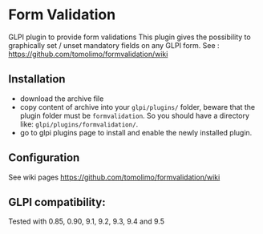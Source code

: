 # Form Validation
GLPI plugin to provide form validations
This plugin gives the possibility to graphically set / unset mandatory fields on any GLPI form.
See : https://github.com/tomolimo/formvalidation/wiki



## Installation
- download the archive file
- copy content of archive into your `glpi/plugins/` folder, beware that the plugin folder must be `formvalidation`. So you should have a directory like: `glpi/plugins/formvalidation/`.
- go to glpi plugins page to install and enable the newly installed plugin.

## Configuration
See wiki pages https://github.com/tomolimo/formvalidation/wiki

## GLPI compatibility:
Tested with 0.85, 0.90, 9.1, 9.2, 9.3, 9.4 and 9.5

